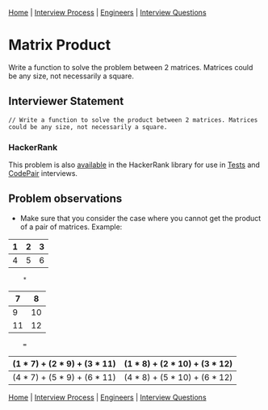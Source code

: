 [Home](../../../README.md) |
[Interview Process](../../README.md) |
[Engineers](../README.md) |
[Interview Questions](README.md)

# Matrix Product

Write a function to solve the problem between 2 matrices. Matrices could be any size, not necessarily a square.

## Interviewer Statement
```
// Write a function to solve the product between 2 matrices. Matrices could be any size, not necessarily a square.
```

### HackerRank
This problem is also
[available](https://www.hackerrank.com/x/library/personal/mine/coding/questions/304588/view)
in the HackerRank library for use in
[Tests](https://www.hackerrank.com/x/tests) and
[CodePair](https://www.hackerrank.com/x/interviews/mypads)
interviews.

## Problem observations
- Make sure that you consider the case where you cannot get the product of a pair of matrices. Example:

| 1     | 2     | 3
| ---   | ---   | ---
| 4     |5      | 6

        *

| 7     | 8     |
| ---   | ---   |
| 9     |10     |
| 11    |12     |

        =

| (1 * 7) + (2 * 9) + (3 * 11)| (1 * 8) + (2 * 10) + (3 * 12) |
| ----------------------------|------------------------------|
| (4 * 7) + (5 * 9) + (6 * 11)| (4 * 8) + (5 * 10) + (6 * 12) |

[Home](../../../README.md) |
[Interview Process](../../README.md) |
[Engineers](../README.md) |
[Interview Questions](README.md)
